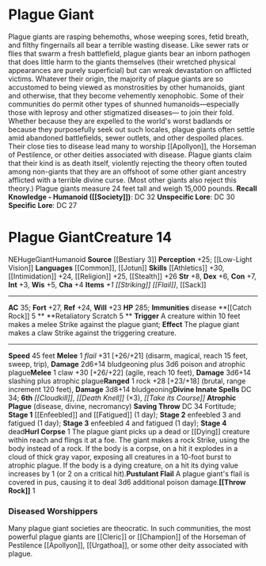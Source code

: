 ﻿---
ac: '35'
alignment: NE
all_resistance: null
burrow_speed: null
charisma: '+4'
climb_speed: null
constitution: '+7'
creature_ability:
- Atrophic Plague
- Catch Rock
- Hurl Corpse
- Pustulant Flail
- Retaliatory Scratch
- Throw Rock
creature_family: '[[DATABASE/monsterfamily/Giant|Giant]]'
description: "Plague giants are rasping behemoths, whose weeping sores, fetid breath,\
  \ and filthy fingernails all bear a terrible wasting disease. Like sewer rats or\
  \ flies that swarm a fresh battlefield, plague giants bear an inborn pathogen that\
  \ does little harm to the giants themselves (their wretched physical appearances\
  \ are purely superficial) but can wreak devastation on afflicted victims.<br/><br/>\
  \ Whatever their origin, the majority of plague giants are so accustomed to being\
  \ viewed as monstrosities by other humanoids, giant and otherwise, that they become\
  \ vehemently xenophobic. Some of their communities do permit other types of shunned\
  \ humanoids\u2014especially those with leprosy and other stigmatized diseases\u2014\
  \ to join their fold. Whether because they are expelled to the world's worst badlands\
  \ or because they purposefully seek out such locales, plague giants often settle\
  \ amid abandoned battlefields, sewer outlets, and other despoiled places. Their\
  \ close ties to disease lead many to worship [[DATABASE/deity/Apollyon|Apollyon]]\
  \ , the Horseman of Pestilence, or other deities associated with disease. Plague\
  \ giants claim that their kind is as death itself, violently rejecting the theory\
  \ often touted among non-giants that they are an offshoot of some other giant ancestry\
  \ afflicted with a terrible divine curse. (Most other giants also reject this theory.)<br/><br/>\
  \ Plague giants measure 24 feet tall and weigh 15,000 pounds.<br/><br/><b><u>Recall\
  \ Knowledge - Humanoid</u> ( [[DATABASE/skill/Society|Society]] )</b>: DC 32<br/><b><u>Unspecific\
  \ Lore</u></b>: DC 30<br/><b><u>Specific Lore</u></b>: DC 27"
dexterity: '+6'
element: null
fly_speed: null
fortitude: '+27'
hardness: null
hp: '285'
id: '1169'
immunity:
- '[[DATABASE/trait/Disease|disease]]'
intelligence: '+3'
land_speed: '45'
language:
- '[[DATABASE/language/Common|Common]]'
- '[[DATABASE/language/Jotun|Jotun]]'
level: '14'
max_speed: '45'
name: Plague Giant
perception: '+25'
rarity: Common
reflex: '+24'
resistance: null
rus_type_level: null
school: null
sense:
- '[[DATABASE/monsterability/Low-Light Vision|low-light vision]]'
size: Huge
skill:
- '[[DATABASE/skill/Athletics|Athletics]] +30'
- '[[DATABASE/skill/Intimidation|Intimidation]] +24'
- '[[DATABASE/skill/Religion|Religion]] +25'
- '[[DATABASE/skill/Stealth|Stealth]] +26'
source: '[[DATABASE/source/Bestiary 3|Bestiary 3]]'
speed:
- 45 feet
spell:
- '[[DATABASE/spell/Cloudkill|Cloudkill]]'
- '[[DATABASE/spell/Death Knell|DeathKnell]]'
- '[[DATABASE/spell/Take its Course|Take its Course]]'
strength: '+8'
strength_req: '8'
strongest_save:
- Fortitude
swim_speed: null
trait:
- '[[DATABASE/trait/Giant|Giant]]'
- '[[DATABASE/trait/Humanoid|Humanoid]]'
type: Creature
vision: Low-light vision
weakest_save:
- Will
weakness: null
will: '+23'
wisdom: '+5'

---
# Plague Giant

Plague giants are rasping behemoths, whose weeping sores, fetid breath, and filthy fingernails all bear a terrible wasting disease. Like sewer rats or flies that swarm a fresh battlefield, plague giants bear an inborn pathogen that does little harm to the giants themselves (their wretched physical appearances are purely superficial) but can wreak devastation on afflicted victims.
 Whatever their origin, the majority of plague giants are so accustomed to being viewed as monstrosities by other humanoids, giant and otherwise, that they become vehemently xenophobic. Some of their communities do permit other types of shunned humanoids—especially those with leprosy and other stigmatized diseases— to join their fold. Whether because they are expelled to the world's worst badlands or because they purposefully seek out such locales, plague giants often settle amid abandoned battlefields, sewer outlets, and other despoiled places. Their close ties to disease lead many to worship [[Apollyon]], the Horseman of Pestilence, or other deities associated with disease. Plague giants claim that their kind is as death itself, violently rejecting the theory often touted among non-giants that they are an offshoot of some other giant ancestry afflicted with a terrible divine curse. (Most other giants also reject this theory.)
 Plague giants measure 24 feet tall and weigh 15,000 pounds.
**Recall Knowledge - Humanoid ([[Society]])**: DC 32
**Unspecific Lore**: DC 30
**Specific Lore**: DC 27

# Plague Giant<span class="item-type">Creature 14</span>

<span class="trait-alignment item-trait">NE</span><span class="trait-size item-trait">Huge</span><span class="item-trait">Giant</span><span class="item-trait">Humanoid</span>
**Source** [[Bestiary 3]]
**Perception** +25; [[Low-Light Vision]]
**Languages** [[Common]], [[Jotun]]
**Skills** [[Athletics]] +30, [[Intimidation]] +24, [[Religion]] +25, [[Stealth]] +26
**Str** +8, **Dex** +6, **Con** +7, **Int** +3, **Wis** +5, **Cha** +4
**Items** _+1 [[Striking]] [[Flail]]_, [[Sack]]

---
**AC** 35; **Fort** +27, **Ref** +24, **Will** +23
**HP** 285; **Immunities** disease
<span class="in-box-ability">**[[Catch Rock]] <span class="action-icon">5</span> ** </span><span class="in-box-ability">**Retaliatory Scratch <span class="action-icon">5</span> ** **Trigger** A creature within 10 feet makes a melee Strike against the plague giant; **Effect** The plague giant makes a claw Strike against the triggering creature.</span>

---
**Speed** 45 feet
<span class="in-box-ability">**Melee** <span class="action-icon">1</span> _flail_ +31 [+26/+21] (disarm, magical, reach 15 feet, sweep, trip), **Damage** 2d6+14 bludgeoning plus 3d6 poison and atrophic plague</span><span class="in-box-ability">**Melee** <span class="action-icon">1</span> claw +30 [+26/+22] (agile, reach 10 feet), **Damage** 3d6+14 slashing plus atrophic plague</span><span class="in-box-ability">**Ranged** <span class="action-icon">1</span> rock +28 [+23/+18] (brutal, range increment 120 feet), **Damage** 3d8+14 bludgeoning</span>**Divine Innate Spells** DC 34; **6th** _[[Cloudkill]]_, _[[Death Knell]]_ (×3), _[[Take its Course]]_
<span class="in-box-ability">**Atrophic Plague** (disease, divine, necromancy) **Saving Throw** DC 34 Fortitude; **Stage 1** [[Enfeebled]] and [[Fatigued]] (1 day); **Stage 2** enfeebled 3 and fatigued (1 day); **Stage 3** enfeebled 4 and fatigued (1 day); **Stage 4** dead</span><span class="in-box-ability">**Hurl Corpse** <span class="action-icon">1</span> The plague giant picks up a dead or [[Dying]] creature within reach and flings it at a foe. The giant makes a rock Strike, using the body instead of a rock. If the body is a corpse, on a hit it explodes in a cloud of thick gray vapor, exposing all creatures in a 10-foot burst to atrophic plague. If the body is a dying creature, on a hit its dying value increases by 1 (or 2 on a critical hit).</span><span class="in-box-ability">**Pustulant Flail** A plague giant's flail is covered in pus, causing it to deal 3d6 additional poison damage.</span><span class="in-box-ability">**[[Throw Rock]]** <span class="action-icon">1</span> </span>

###  Diseased Worshippers

Many plague giant societies are theocratic. In such communities, the most powerful plague giants are [[Cleric]] or [[Champion]] of the Horseman of Pestilence [[Apollyon]], [[Urgathoa]], or some other deity associated with plague.